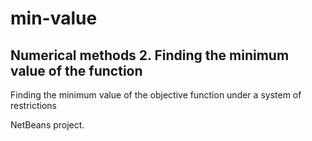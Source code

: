 # min-value
## Numerical methods 2. Finding the minimum value of the function

Finding the minimum value of the objective function under a system of restrictions

NetBeans project.
